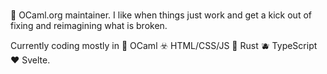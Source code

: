 ### 

🐫 OCaml.org maintainer. I like when things just work and get a kick out of fixing and reimagining what is broken.

Currently coding mostly in 🐪 OCaml ☣️ HTML/CSS/JS 🦀 Rust 🫐 TypeScript ❤️ Svelte.


<!--
**sabine/sabine** is a ✨ _special_ ✨ repository because its `README.md` (this file) appears on your GitHub profile.

Here are some ideas to get you started:

- 🔭 I’m currently working on ...
- 🌱 I’m currently learning ...
- 👯 I’m looking to collaborate on ...
- 🤔 I’m looking for help with ...
- 💬 Ask me about ...
- 📫 How to reach me: ...
- 😄 Pronouns: ...
- ⚡ Fun fact: ...
-->
